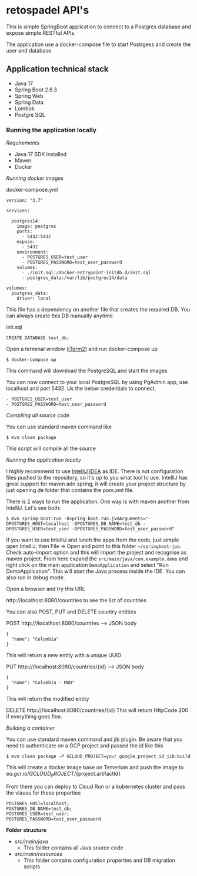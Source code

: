 # retospadel API's

This is simple SpringBoot application to connect to a Postgres database and expose simple RESTful APIs.

The application use a docker-compose file to start Postrgess and create the user and database

## Application technical stack
- Java 17
- Spring Boot 2.6.3
- Spring Web
- Spring Data
- Lombok
- Postgre SQL


### Running the application locally

*Requirements*

- Java 17 SDK installed
- Maven
- Docker

*Running docker images*

docker-compose.yml
```
version: "3.7"

services:

  postgres14:
    image: postgres
    ports:
      - 5432:5432
    expose:
      - 5432
    environment:
      - POSTGRES_USER=test_user
      - POSTGRES_PASSWORD=test_user_password
    volumes:
      - ./init.sql:/docker-entrypoint-initdb.d/init.sql
      - postgres_data:/var/lib/postgres14/data

volumes:
  postgres_data:
    driver: local
```

This file has a dependency on another file that creates the required DB. You can always create this DB manually anytime.

init.sql
```
CREATE DATABASE test_db;
```

Open a terminal window ([iTerm2](https://iterm2.com/downloads.html)) and run docker-compose up

```
$ docker-compose up
```

This command will download the PostgreSQL and start the images

You can now connect to your local PostgreSQL by using PgAdmin app, use localhost and port 5432. Us the below credentials to connect.

```
- POSTGRES_USER=test_user
- POSTGRES_PASSWORD=test_user_password
```

*Compiling all source code*

You can use standard maven command like

```
$ mvn clean package
```

This script will compile all the source 

*Running the application locally*

I highly recommend to use [IntelliJ IDEA](https://www.jetbrains.com/idea/download) as IDE. There is not configuration files pushed to the repository, so it's up to you what tool to use. IntelliJ has great support for maven adn spring, it will create your project structure by just opening de folder that contains the pom.xml file.

There is 2 ways to run the application. One way is with maven another from IntelliJ. Let's see both:

```
$ mvn spring-boot:run -Dspring-boot.run.jvmArguments="-DPOSTGRES_HOST=localhost -DPOSTGRES_DB_NAME=test_db -DPOSTGRES_USER=test_user -DPOSTGRES_PASSWORD=test_user_password"
```

If you want to use IntelliJ and lunch the apps from the code, just simple open IntelliJ, then File -> Open and point to this folder `~/springboot-jpa`. Check auto-import option and this will import the project and recognise as maven project. From here expand the `src/main/java/com.example.demo` and right click on the main application `DemoApplication` and select "Run DemoApplication". This will start the Java process inside the IDE. You can also run in debug mode.

Open a browser and try this URL

http://localhost:8080/countries to see the list of countries

You can also POST, PUT and DELETE country entities

POST http:///localhost:8080/countries --> JSON body
```
{
  "name": "Colombia"
}
```

This will return a new entity with a unique UUID

PUT http:///localhost:8080/countries/{id} --> JSON body
```
{
  "name": "Colombia - MOD"
}
```

This will return the modified entity

DELETE http:///localhost:8080/countries/{id}
This will return HttpCode 200 if everything goes fine.


*Building a container*

You can use standard maven command and jib plugin. Be aware that you need to authenticate on a GCP project and passed the id like this

```
$ mvn clean package -P GCLOUD_PROJECT=your_google_project_id jib:build
```

This will create a docker image base on Temerium and push the image to eu.gcr.io/${GCLOUD_PROJECT}/${project.artifactId}

From there you can deploy to Cloud Run or a kubernetes cluster and pass the vlaues for these properties

```
POSTGRES_HOST=localhost;
POSTGRES_DB_NAME=test_db;
POSTGRES_USER=test_user;
POSTGRES_PASSWORD=test_user_password
```

**Folder structure**

- *src/main/java*
    - This folder contains all Java source code
- *src/main/resources*
    - This folder contains configuration properties and DB migration scripts